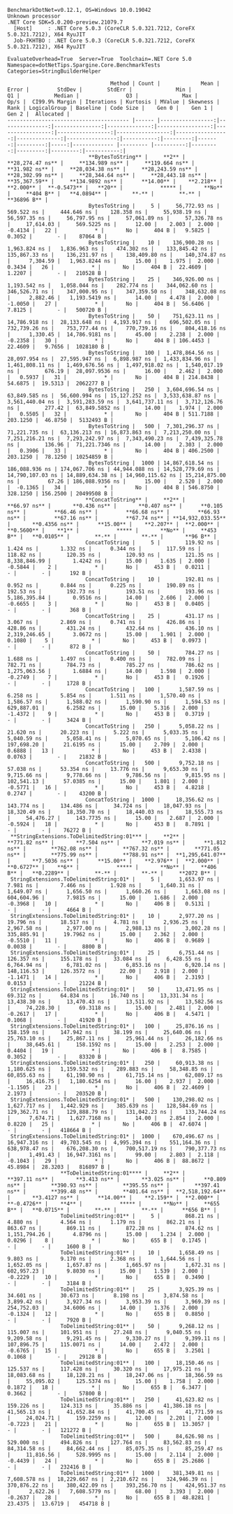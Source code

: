 
    BenchmarkDotNet=v0.12.1, OS=Windows 10.0.19042
    Unknown processor
    .NET Core SDK=5.0.200-preview.21079.7
      [Host]     : .NET Core 5.0.3 (CoreCLR 5.0.321.7212, CoreFX 5.0.321.7212), X64 RyuJIT
      Job-FKHTBO : .NET Core 5.0.3 (CoreCLR 5.0.321.7212, CoreFX 5.0.321.7212), X64 RyuJIT

    EvaluateOverhead=True  Server=True  Toolchain=.NET Core 5.0  
    Namespace=dotNetTips.Spargine.Core.BenchmarkTests  Categories=StringBuilderHelper  

                                     Method | Count |             Mean |          Error |         StdDev |        StdErr |              Min |               Q1 |           Median |               Q3 |              Max |          Op/s |  CI99.9% Margin | Iterations | Kurtosis | MValue | Skewness | Rank | LogicalGroup | Baseline | Code Size |    Gen 0 |    Gen 1 |    Gen 2 |  Allocated |
    --------------------------------------- |------ |-----------------:|---------------:|---------------:|--------------:|-----------------:|-----------------:|-----------------:|-----------------:|-----------------:|--------------:|----------------:|-----------:|---------:|-------:|---------:|-----:|------------- |--------- |----------:|---------:|---------:|---------:|-----------:|
                              **BytesToString** |     **2** |     **28,274.47 ns** |     **134.989 ns** |     **119.664 ns** |     **31.982 ns** |     **28,034.38 ns** |     **28,243.59 ns** |     **28,302.99 ns** |     **28,344.64 ns** |     **28,443.18 ns** |     **35,367.59** |     **134.9892 ns** |      **14.00** |    **2.218** |  **2.000** |  **-0.5473** |   **20** |            ***** |       **No** |     **404 B** |   **4.0894** |        **-** |        **-** |    **36896 B** |
                              BytesToString |     5 |     56,772.93 ns |     569.522 ns |     444.646 ns |    128.358 ns |     55,938.19 ns |     56,597.35 ns |     56,797.95 ns |     57,061.89 ns |     57,326.78 ns |     17,614.03 |     569.5225 ns |      12.00 |    2.003 |  2.000 |  -0.4134 |   22 |            * |       No |     404 B |   9.5825 |   0.3052 |        - |    87064 B |
                              BytesToString |    10 |    136,900.28 ns |   1,963.824 ns |   1,836.963 ns |    474.302 ns |    133,845.42 ns |    135,867.33 ns |    136,231.97 ns |    138,409.80 ns |    140,374.87 ns |      7,304.59 |   1,963.8244 ns |      15.00 |    1.975 |  2.000 |   0.3434 |   26 |            * |       No |     404 B |  22.4609 |   1.2207 |        - |   210528 B |
                              BytesToString |    25 |    346,926.00 ns |   1,193.542 ns |   1,058.044 ns |    282.774 ns |    344,062.60 ns |    346,526.71 ns |    347,000.95 ns |    347,359.50 ns |    348,632.08 ns |      2,882.46 |   1,193.5419 ns |      14.00 |    4.478 |  2.000 |  -1.0050 |   27 |            * |       No |     404 B |  56.6406 |   7.8125 |        - |   500720 B |
                              BytesToString |    50 |    751,623.11 ns |  14,786.918 ns |  28,133.648 ns |  4,193.917 ns |    696,502.05 ns |    732,739.26 ns |    753,777.44 ns |    770,739.16 ns |    804,418.16 ns |      1,330.45 |  14,786.9181 ns |      45.00 |    2.238 |  2.000 |  -0.2358 |   30 |            * |       No |     404 B | 106.4453 |  22.4609 |   9.7656 |  1028180 B |
                              BytesToString |   100 |  1,478,864.56 ns |  28,097.954 ns |  27,595.947 ns |  6,898.987 ns |  1,433,834.96 ns |  1,461,808.11 ns |  1,469,676.56 ns |  1,497,918.02 ns |  1,540,017.19 ns |        676.19 |  28,097.9536 ns |      16.00 |    2.462 |  2.000 |   0.5937 |   31 |            * |       No |     404 B | 214.8438 |  54.6875 |  19.5313 |  2062277 B |
                              BytesToString |   250 |  3,604,696.54 ns |  63,849.585 ns |  56,600.994 ns | 15,127.252 ns |  3,533,638.87 ns |  3,561,440.04 ns |  3,591,283.59 ns |  3,641,737.11 ns |  3,712,126.76 ns |        277.42 |  63,849.5852 ns |      14.00 |    1.974 |  2.000 |   0.5505 |   32 |            * |       No |     404 B | 511.7188 | 203.1250 |  46.8750 |  5132493 B |
                              BytesToString |   500 |  7,301,296.37 ns |  71,221.735 ns |  63,136.213 ns | 16,873.863 ns |  7,213,250.00 ns |  7,251,216.21 ns |  7,293,242.97 ns |  7,343,490.23 ns |  7,439,325.78 ns |        136.96 |  71,221.7346 ns |      14.00 |    2.303 |  2.000 |   0.3906 |   33 |            * |       No |     404 B | 406.2500 | 203.1250 |  78.1250 | 10254859 B |
                              BytesToString |  1000 | 14,867,618.54 ns | 186,088.936 ns | 174,067.706 ns | 44,944.088 ns | 14,528,779.69 ns | 14,790,107.03 ns | 14,889,634.38 ns | 14,960,115.62 ns | 15,214,875.00 ns |         67.26 | 186,088.9356 ns |      15.00 |    2.520 |  2.000 |  -0.1365 |   34 |            * |       No |     404 B | 546.8750 | 328.1250 | 156.2500 | 20499508 B |
                             **ConcatToString** |     **2** |         **66.97 ns** |       **0.436 ns** |       **0.407 ns** |      **0.105 ns** |         **66.46 ns** |         **66.68 ns** |         **66.93 ns** |         **67.16 ns** |         **67.74 ns** | **14,932,033.55** |       **0.4356 ns** |      **15.00** |    **2.207** |  **2.000** |   **0.5600** |    **1** |            ***** |       **No** |     **453 B** |   **0.0105** |        **-** |        **-** |       **96 B** |
                             ConcatToString |     5 |        119.92 ns |       1.424 ns |       1.332 ns |      0.344 ns |        117.59 ns |        118.82 ns |        120.35 ns |        120.93 ns |        121.35 ns |  8,338,846.99 |       1.4242 ns |      15.00 |    1.635 |  2.000 |  -0.5844 |    2 |            * |       No |     453 B |   0.0211 |        - |        - |      192 B |
                             ConcatToString |    10 |        192.81 ns |       0.952 ns |       0.844 ns |      0.225 ns |        190.89 ns |        192.53 ns |        192.73 ns |        193.51 ns |        193.96 ns |  5,186,395.84 |       0.9516 ns |      14.00 |    2.606 |  2.000 |  -0.6655 |    3 |            * |       No |     453 B |   0.0405 |        - |        - |      368 B |
                             ConcatToString |    25 |        431.17 ns |       3.067 ns |       2.869 ns |      0.741 ns |        426.86 ns |        428.86 ns |        431.24 ns |        432.64 ns |        436.10 ns |  2,319,246.65 |       3.0672 ns |      15.00 |    1.901 |  2.000 |   0.1080 |    5 |            * |       No |     453 B |   0.0973 |        - |        - |      872 B |
                             ConcatToString |    50 |        784.27 ns |       1.688 ns |       1.497 ns |      0.400 ns |        782.09 ns |        782.71 ns |        784.73 ns |        785.27 ns |        786.62 ns |  1,275,063.56 |       1.6884 ns |      14.00 |    1.598 |  2.000 |  -0.2749 |    7 |            * |       No |     453 B |   0.1926 |        - |        - |     1728 B |
                             ConcatToString |   100 |      1,587.59 ns |       6.258 ns |       5.854 ns |      1.511 ns |      1,570.40 ns |      1,586.57 ns |      1,588.02 ns |      1,590.90 ns |      1,594.53 ns |    629,887.01 |       6.2582 ns |      15.00 |    5.316 |  2.000 |  -1.4372 |    9 |            * |       No |     453 B |   0.3719 |        - |        - |     3424 B |
                             ConcatToString |   250 |      5,058.22 ns |      21.620 ns |      20.223 ns |      5.222 ns |      5,033.35 ns |      5,040.59 ns |      5,058.41 ns |      5,070.65 ns |      5,106.42 ns |    197,698.20 |      21.6195 ns |      15.00 |    2.709 |  2.000 |   0.6888 |   13 |            * |       No |     453 B |   2.4338 |   0.0763 |        - |    21832 B |
                             ConcatToString |   500 |      9,752.18 ns |      57.038 ns |      53.354 ns |     13.776 ns |      9,653.30 ns |      9,715.66 ns |      9,778.66 ns |      9,786.56 ns |      9,815.95 ns |    102,541.13 |      57.0385 ns |      15.00 |    1.801 |  2.000 |  -0.5771 |   16 |            * |       No |     453 B |   4.8218 |   0.2747 |        - |    43200 B |
                             ConcatToString |  1000 |     18,356.62 ns |     143.774 ns |     134.486 ns |     34.724 ns |     18,047.93 ns |     18,320.49 ns |     18,350.70 ns |     18,440.03 ns |     18,555.73 ns |     54,476.27 |     143.7735 ns |      15.00 |    2.687 |  2.000 |  -0.5924 |   18 |            * |       No |     453 B |   8.7891 |        - |        - |    76272 B |
     **StringExtensions.ToDelimitedString:01*** |     **2** |        **771.82 ns** |       **7.504 ns** |       **7.019 ns** |      **1.812 ns** |        **762.08 ns** |        **767.32 ns** |        **771.05 ns** |        **775.99 ns** |        **788.91 ns** |  **1,295,641.07** |       **7.5036 ns** |      **15.00** |    **2.976** |  **2.000** |   **0.6727** |    **6** |            ***** |       **No** |     **406 B** |   **0.2289** |        **-** |        **-** |     **2072 B** |
     StringExtensions.ToDelimitedString:01* |     5 |      1,653.97 ns |       7.981 ns |       7.466 ns |      1.928 ns |      1,640.31 ns |      1,649.07 ns |      1,656.50 ns |      1,660.26 ns |      1,663.08 ns |    604,604.96 |       7.9815 ns |      15.00 |    1.686 |  2.000 |  -0.3968 |   10 |            * |       No |     406 B |   0.5131 |        - |        - |     4664 B |
     StringExtensions.ToDelimitedString:01* |    10 |      2,977.20 ns |      19.796 ns |      18.517 ns |      4.781 ns |      2,936.25 ns |      2,967.58 ns |      2,977.00 ns |      2,988.13 ns |      3,002.28 ns |    335,885.91 |      19.7962 ns |      15.00 |    2.362 |  2.000 |  -0.5510 |   11 |            * |       No |     406 B |   0.9689 |   0.0038 |        - |     8800 B |
     StringExtensions.ToDelimitedString:01* |    25 |      6,751.44 ns |     126.357 ns |     155.178 ns |     33.084 ns |      6,428.55 ns |      6,764.94 ns |      6,781.02 ns |      6,853.16 ns |      6,920.14 ns |    148,116.53 |     126.3572 ns |      22.00 |    2.918 |  2.000 |  -1.1471 |   14 |            * |       No |     406 B |   2.3193 |   0.0153 |        - |    21224 B |
     StringExtensions.ToDelimitedString:01* |    50 |     13,471.95 ns |      69.312 ns |      64.834 ns |     16.740 ns |     13,331.34 ns |     13,438.30 ns |     13,470.43 ns |     13,511.92 ns |     13,582.56 ns |     74,228.30 |      69.3118 ns |      15.00 |    2.481 |  2.000 |  -0.2617 |   17 |            * |       No |     406 B |   4.5471 |   0.1068 |        - |    41920 B |
     StringExtensions.ToDelimitedString:01* |   100 |     25,876.16 ns |     158.159 ns |     147.942 ns |     38.199 ns |     25,640.06 ns |     25,763.10 ns |     25,867.11 ns |     25,961.44 ns |     26,182.66 ns |     38,645.61 |     158.1592 ns |      15.00 |    2.253 |  2.000 |   0.4404 |   19 |            * |       No |     406 B |   8.7585 |   0.3052 |        - |    83320 B |
     StringExtensions.ToDelimitedString:01* |   250 |     60,913.38 ns |   1,180.625 ns |   1,159.532 ns |    289.883 ns |     58,348.85 ns |     60,855.63 ns |     61,198.90 ns |     61,715.14 ns |     62,089.17 ns |     16,416.75 |   1,180.6254 ns |      16.00 |    2.937 |  2.000 |  -1.1505 |   23 |            * |       No |     406 B |  22.4609 |   2.1973 |        - |   203520 B |
     StringExtensions.ToDelimitedString:01* |   500 |    130,298.02 ns |   1,627.717 ns |   1,442.929 ns |    385.639 ns |    128,584.69 ns |    129,362.71 ns |    129,888.79 ns |    131,042.23 ns |    133,744.24 ns |      7,674.71 |   1,627.7168 ns |      14.00 |    2.854 |  2.000 |   0.8220 |   25 |            * |       No |     406 B |  47.6074 |        - |        - |   418664 B |
     StringExtensions.ToDelimitedString:01* |  1000 |    670,496.67 ns |  16,947.316 ns |  49,703.545 ns |  4,995.394 ns |    551,164.36 ns |    638,978.47 ns |    676,208.30 ns |    700,517.19 ns |    790,377.73 ns |      1,491.43 |  16,947.3161 ns |      99.00 |    2.803 |  2.118 |  -0.1043 |   29 |            * |       No |     406 B |  88.8672 |  45.8984 |  28.3203 |   816897 B |
                     **ToDelimitedString:01**** |     **2** |        **397.11 ns** |       **3.413 ns** |       **3.025 ns** |      **0.809 ns** |        **390.93 ns** |        **395.55 ns** |        **397.41 ns** |        **399.48 ns** |        **401.64 ns** |  **2,518,192.64** |       **3.4127 ns** |      **14.00** |    **2.159** |  **2.000** |  **-0.4726** |    **4** |            ***** |       **No** |     **655 B** |   **0.0715** |        **-** |        **-** |      **656 B** |
                     ToDelimitedString:01** |     5 |        868.21 ns |       4.880 ns |       4.564 ns |      1.179 ns |        862.21 ns |        863.67 ns |        869.11 ns |        872.28 ns |        874.62 ns |  1,151,794.26 |       4.8796 ns |      15.00 |    1.234 |  2.000 |   0.0296 |    8 |            * |       No |     655 B |   0.1745 |        - |        - |     1600 B |
                     ToDelimitedString:01** |    10 |      1,658.49 ns |       9.803 ns |       9.170 ns |      2.368 ns |      1,644.56 ns |      1,652.05 ns |      1,657.87 ns |      1,665.97 ns |      1,672.31 ns |    602,957.23 |       9.8030 ns |      15.00 |    1.539 |  2.000 |  -0.2229 |   10 |            * |       No |     655 B |   0.3490 |        - |        - |     3184 B |
                     ToDelimitedString:01** |    25 |      3,925.39 ns |      34.601 ns |      30.673 ns |      8.198 ns |      3,874.58 ns |      3,899.42 ns |      3,927.34 ns |      3,953.39 ns |      3,969.39 ns |    254,752.03 |      34.6006 ns |      14.00 |    1.376 |  2.000 |  -0.1324 |   12 |            * |       No |     655 B |   0.8850 |        - |        - |     7920 B |
                     ToDelimitedString:01** |    50 |      9,268.12 ns |     115.007 ns |     101.951 ns |     27.248 ns |      9,040.55 ns |      9,209.58 ns |      9,291.45 ns |      9,330.27 ns |      9,399.11 ns |    107,896.75 |     115.0071 ns |      14.00 |    2.472 |  2.000 |  -0.6765 |   15 |            * |       No |     655 B |   3.2501 |   0.1068 |        - |    29128 B |
                     ToDelimitedString:01** |   100 |     18,150.46 ns |     125.537 ns |     117.428 ns |     30.320 ns |     17,975.21 ns |     18,083.68 ns |     18,128.21 ns |     18,247.06 ns |     18,366.59 ns |     55,095.02 |     125.5374 ns |      15.00 |    1.758 |  2.000 |   0.1872 |   18 |            * |       No |     655 B |   6.3477 |   0.3662 |        - |    57800 B |
                     ToDelimitedString:01** |   250 |     41,623.82 ns |     159.226 ns |     124.313 ns |     35.886 ns |     41,386.18 ns |     41,565.13 ns |     41,652.84 ns |     41,700.45 ns |     41,771.59 ns |     24,024.71 |     159.2259 ns |      12.00 |    2.201 |  2.000 |  -0.7223 |   21 |            * |       No |     655 B |  13.3057 |        - |        - |   121272 B |
                     ToDelimitedString:01** |   500 |     84,626.98 ns |     529.000 ns |     494.826 ns |    127.764 ns |     83,562.83 ns |     84,314.58 ns |     84,662.44 ns |     85,075.35 ns |     85,259.47 ns |     11,816.56 |     528.9995 ns |      15.00 |    2.114 |  2.000 |  -0.4439 |   24 |            * |       No |     655 B |  25.2686 |        - |        - |   232416 B |
                     ToDelimitedString:01** |  1000 |    381,349.81 ns |   7,608.578 ns |  18,229.667 ns |  2,210.672 ns |    324,946.39 ns |    370,876.22 ns |    380,422.09 ns |    393,256.70 ns |    424,951.37 ns |      2,622.26 |   7,608.5779 ns |      68.00 |    3.393 |  2.000 |  -0.2637 |   28 |            * |       No |     655 B |  48.8281 |  23.4375 |  13.6719 |   454718 B |
